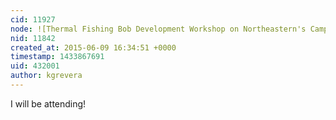 ```yaml
---
cid: 11927
node: ![Thermal Fishing Bob Development Workshop on Northeastern's Campus](../notes/kgrevera/05-26-2015/thermal-fishing-bob-development-workshop-on-northeastern-s-campus)
nid: 11842
created_at: 2015-06-09 16:34:51 +0000
timestamp: 1433867691
uid: 432001
author: kgrevera
---
```


I will be attending!